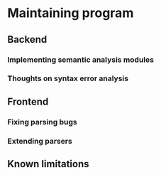 # Maintaining program

## Backend

### Implementing semantic analysis modules

### Thoughts on syntax error analysis

## Frontend

### Fixing parsing bugs

### Extending parsers

## Known limitations
